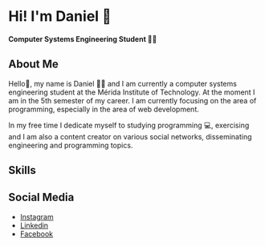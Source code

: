 

<!--
**Daniel-Garrido/Daniel-Garrido** is a ✨ _special_ ✨ repository because its `README.md` (this file) appears on your GitHub profile.

Here are some ideas to get you started:

- 🔭 I’m currently working on ...
- 🌱 I’m currently learning ...
- 👯 I’m looking to collaborate on ...
- 🤔 I’m looking for help with ...
- 💬 Ask me about ...
- 📫 How to reach me: ...
- 😄 Pronouns: ...
- ⚡ Fun fact: ...
-->
# Hi! I'm Daniel 👋
#### Computer Systems Engineering Student :student:

## About Me

Hello👋, my name is Daniel 👨‍🎓 and I am currently a computer systems engineering student at the Mérida Institute of Technology. At the moment I am in the 5th semester of my career. I am currently focusing on the area of ​​programming, especially in the area of ​​web development. 

In my free time I dedicate myself to studying programming :computer:, exercising and I am also a content creator on various social networks, disseminating engineering and programming topics.

## Skills

## Social Media 
* [Instagram](https://www.instagram.com/daniel.garrido_/) 
* [Linkedin](https://www.linkedin.com/in/daniel-garrido-05138b225/)
* [Facebook](https://www.facebook.com/DanielGarridotec/?ref=pages_you_manage)
